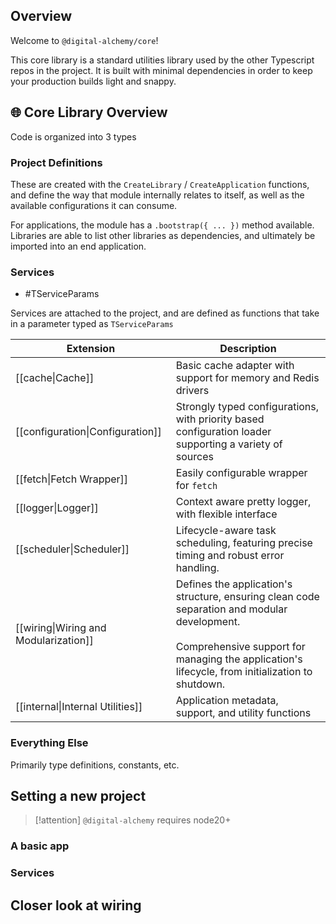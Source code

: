 ## Overview

Welcome to `@digital-alchemy/core`!

This core library is a standard utilities library used by the other Typescript repos in the project. It is built with minimal dependencies in order to keep your production builds light and snappy. 

## 🌐 Core Library Overview

Code is organized into 3 types

### Project Definitions

These are created with the `CreateLibrary` / `CreateApplication` functions, and define the way that module internally relates to itself, as well as the available configurations it can consume.

For applications, the module has a `.bootstrap({ ... })` method available. Libraries are able to list other libraries as dependencies, and ultimately be imported into an end application.

### Services

- #TServiceParams

Services are attached to the project, and are defined as functions that take in a parameter typed as `TServiceParams` 

| Extension                             | Description                                                                                                                                                                                          |
| ------------------------------------- | ---------------------------------------------------------------------------------------------------------------------------------------------------------------------------------------------------- |
| [[cache\|Cache]]                      | Basic cache adapter with support for memory and Redis drivers                                                                                                                                        |
| [[configuration\|Configuration]]      | Strongly typed configurations, with priority based configuration loader supporting a variety of sources                                                                                              |
| [[fetch\|Fetch Wrapper]]              | Easily configurable wrapper for `fetch`                                                                                                                                                              |
| [[logger\|Logger]]                    | Context aware pretty logger, with flexible interface                                                                                                                                                 |
| [[scheduler\|Scheduler]]              | Lifecycle-aware task scheduling, featuring precise timing and robust error handling.                                                                                                                 |
| [[wiring\|Wiring and Modularization]] | Defines the application's structure, ensuring clean code separation and modular development.<br><br>Comprehensive support for managing the application's lifecycle, from initialization to shutdown. |
| [[internal\|Internal Utilities]]      | Application metadata, support, and utility functions                                                                                                                                                 |
### Everything Else

Primarily type definitions, constants, etc. 
## Setting a new project

> [!attention] `@digital-alchemy` requires node20+


### A basic app

### Services

## Closer look at wiring

